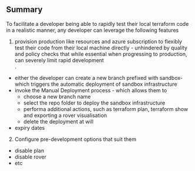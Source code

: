 ## Summary
To facilitate a developer being able to rapidly test their local terraform code in a realistic manner, any developer can leverage the following features

1. provision production like resources and azure subscription to flexibly test their code from their local machine directly - unhindered by quality and policy checks that while essential when progressing to production, can severely limit rapid development <br>               .
  - either the developer can create a new branch prefixed with sandbox- which triggers the automatic deployment of sandbox infrastructure
  - invoke the Manual Deployment process - which allows them to 
    - choose a new branch name 
    - select the repo folder to deploy the sandbox  infrastructure 
    - performa additional actions, such as terraform plan, terraform show and exporting a rover visualisation 
    - delete the deployment at will
  - expiry dates

2. Configure pre-development options that suit them
  - disable plan
  - disable rover
  - etc
